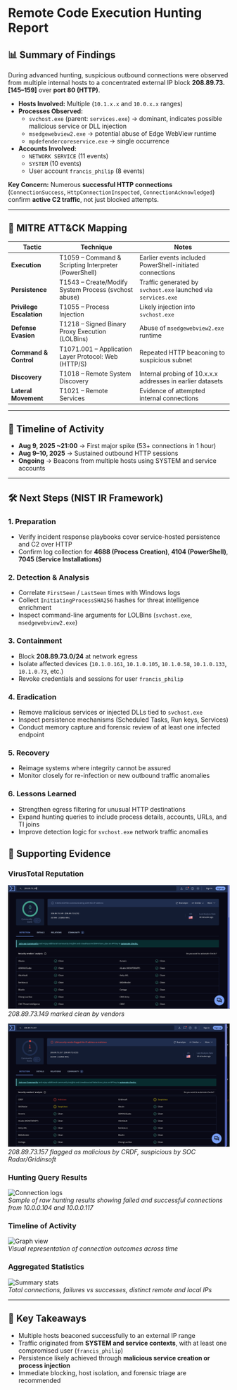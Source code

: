 # Remote Code Execution Hunting Report

## 📊 Summary of Findings
During advanced hunting, suspicious outbound connections were observed from multiple internal hosts to a concentrated external IP block **208.89.73.[145–159]** over **port 80 (HTTP)**.

- **Hosts Involved:** Multiple (`10.1.x.x` and `10.0.x.x` ranges)  
- **Processes Observed:**
  - `svchost.exe` (parent: `services.exe`) → dominant, indicates possible malicious service or DLL injection
  - `msedgewebview2.exe` → potential abuse of Edge WebView runtime
  - `mpdefendercoreservice.exe` → single occurrence
- **Accounts Involved:**
  - `NETWORK SERVICE` (11 events)
  - `SYSTEM` (10 events)
  - User account `francis_philip` (8 events)

**Key Concern:** Numerous **successful HTTP connections** (`ConnectionSuccess`, `HttpConnectionInspected`, `ConnectionAcknowledged`) confirm **active C2 traffic**, not just blocked attempts.

---

## 🔎 MITRE ATT&CK Mapping

| Tactic                  | Technique                                                        | Notes |
|--------------------------|------------------------------------------------------------------|-------|
| **Execution**           | T1059 – Command & Scripting Interpreter (PowerShell)             | Earlier events included PowerShell-initiated connections |
| **Persistence**         | T1543 – Create/Modify System Process (svchost abuse)             | Traffic generated by `svchost.exe` launched via `services.exe` |
| **Privilege Escalation**| T1055 – Process Injection                                        | Likely injection into `svchost.exe` |
| **Defense Evasion**     | T1218 – Signed Binary Proxy Execution (LOLBins)                  | Abuse of `msedgewebview2.exe` runtime |
| **Command & Control**   | T1071.001 – Application Layer Protocol: Web (HTTP/S)             | Repeated HTTP beaconing to suspicious subnet |
| **Discovery**           | T1018 – Remote System Discovery                                 | Internal probing of 10.x.x.x addresses in earlier datasets |
| **Lateral Movement**    | T1021 – Remote Services                                         | Evidence of attempted internal connections |

---

## 📅 Timeline of Activity
- **Aug 9, 2025 ~21:00** → First major spike (53+ connections in 1 hour)  
- **Aug 9–10, 2025** → Sustained outbound HTTP sessions  
- **Ongoing** → Beacons from multiple hosts using SYSTEM and service accounts  

---

## 🛠 Next Steps (NIST IR Framework)

### 1. Preparation
- Verify incident response playbooks cover service-hosted persistence and C2 over HTTP
- Confirm log collection for **4688 (Process Creation)**, **4104 (PowerShell)**, **7045 (Service Installations)**

### 2. Detection & Analysis
- Correlate `FirstSeen` / `LastSeen` times with Windows logs
- Collect `InitiatingProcessSHA256` hashes for threat intelligence enrichment
- Inspect command-line arguments for LOLBins (`svchost.exe`, `msedgewebview2.exe`)

### 3. Containment
- Block **208.89.73.0/24** at network egress
- Isolate affected devices (`10.1.0.161`, `10.1.0.105`, `10.1.0.58`, `10.1.0.133`, `10.1.0.73`, etc.)
- Revoke credentials and sessions for user `francis_philip`

### 4. Eradication
- Remove malicious services or injected DLLs tied to `svchost.exe`
- Inspect persistence mechanisms (Scheduled Tasks, Run keys, Services)
- Conduct memory capture and forensic review of at least one infected endpoint

### 5. Recovery
- Reimage systems where integrity cannot be assured
- Monitor closely for re-infection or new outbound traffic anomalies

### 6. Lessons Learned
- Strengthen egress filtering for unusual HTTP destinations
- Expand hunting queries to include process details, accounts, URLs, and TI joins
- Improve detection logic for `svchost.exe` network traffic anomalies


## 📑 Supporting Evidence

### VirusTotal Reputation
![VT result clean](https://github.com/davidbrown-sec/Threat-Hunting-/blob/6d08e13b31dd8339dc59a7c62954730bb93e5030/Suspicious%20IP%20Range/Virustotalesultclean.png)
*208.89.73.149 marked clean by vendors*

![VT result flagged](https://github.com/davidbrown-sec/Threat-Hunting-/blob/4b583bb471a982ce4cbfd1d1d1c45cd10004682f/Suspicious%20IP%20Range/VirustotalResultNotClean.png)  
*208.89.73.157 flagged as malicious by CRDF, suspicious by SOC Radar/Gridinsoft*

### Hunting Query Results
![Connection logs](images/connection_table.png)  
*Sample of raw hunting results showing failed and successful connections from 10.0.0.104 and 10.0.0.117*

### Timeline of Activity
![Graph view](images/connection_timeline.png)  
*Visual representation of connection outcomes across time*

### Aggregated Statistics
![Summary stats](images/summary_table.png)  
*Total connections, failures vs successes, distinct remote and local IPs*


---

## 🚩 Key Takeaways
- Multiple hosts beaconed successfully to an external IP range
- Traffic originated from **SYSTEM and service contexts**, with at least one compromised user (`francis_philip`)
- Persistence likely achieved through **malicious service creation or process injection**
- Immediate blocking, host isolation, and forensic triage are recommended
